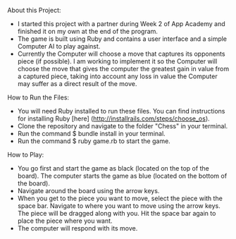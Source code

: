 About this Project:

* I started this project with a partner during Week 2 of App Academy and finished it on my own at the end of the program.
* The game is built using Ruby and contains a user interface and a simple Computer AI to play against.
* Currently the Computer will choose a move that captures its opponents piece (if possible). I am working to implement it so the Computer will choose the move that gives the computer the greatest gain in value from a captured piece, taking into account any loss in value the Computer may suffer as a direct result of the move.

How to Run the Files:

* You will need Ruby installed to run these files. You can find instructions for installing Ruby [here] (http://installrails.com/steps/choose_os).
* Clone the repository and navigate to the folder "Chess" in your terminal.
* Run the command $ bundle install in your terminal.
* Run the command $ ruby game.rb to start the game.

How to Play:

* You go first and start the game as black (located on the top of the board). The computer starts the game as blue (located on the bottom of the board).
* Navigate around the board using the arrow keys.
* When you get to the piece you want to move, select the piece with the space bar. Navigate to where you want to move using the arrow keys. The piece will be dragged along with you. Hit the space bar again to place the piece where you want.
* The computer will respond with its move.
